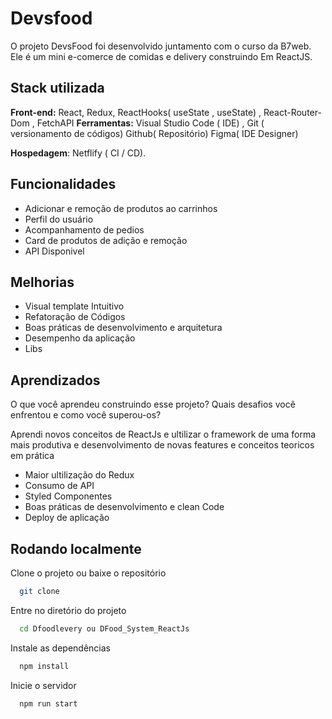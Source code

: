 # Devsfood

O projeto DevsFood foi desenvolvido juntamento com o curso da B7web. Ele é um mini e-comerce
de comidas e delivery construindo Em ReactJS.

## Stack utilizada

**Front-end:** React, Redux, ReactHooks( useState , useState) , React-Router-Dom , FetchAPI
**Ferramentas:** Visual Studio Code ( IDE) , Git ( versionamento de códigos) Github( Repositório)
Figma( IDE Designer)

**Hospedagem**: Netflify ( CI / CD).

## Funcionalidades

- Adicionar e remoção de produtos ao carrinhos
- Perfil do usuário
- Acompanhamento de pedios
- Card de produtos de adição e remoção
- API Disponivel

## Melhorias

- Visual template Intuitivo
- Refatoração de Códigos
- Boas práticas de desenvolvimento e arquitetura
- Desempenho da aplicação
- Libs

## Aprendizados

O que você aprendeu construindo esse projeto? Quais desafios você enfrentou e como você superou-os?

Aprendi novos conceitos de ReactJs e ultilizar o framework de uma forma mais produtiva e
desenvolvimento de novas features e conceitos teoricos em prática

- Maior ultilização do Redux
- Consumo de API
- Styled Componentes
- Boas práticas de desenvolvimento e clean Code
- Deploy de aplicação

## Rodando localmente

Clone o projeto ou baixe o repositório

```bash
  git clone
```

Entre no diretório do projeto

```bash
  cd Dfoodlevery ou DFood_System_ReactJs
```

Instale as dependências

```bash
  npm install
```

Inicie o servidor

```bash
  npm run start
```
